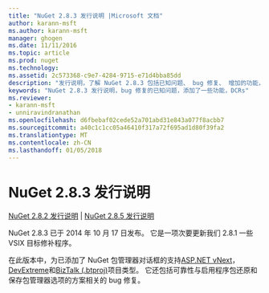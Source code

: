 ```yaml
---
title: "NuGet 2.8.3 发行说明 |Microsoft 文档"
author: karann-msft
ms.author: karann-msft
manager: ghogen
ms.date: 11/11/2016
ms.topic: article
ms.prod: nuget
ms.technology: 
ms.assetid: 2c573368-c9e7-4284-9715-e71d4bba85dd
description: "发行说明，了解 NuGet 2.8.3 包括已知问题、 bug 修复、 增加的功能，以及 DCRs。"
keywords: "NuGet 2.8.3 发行说明，bug 修复的已知问题，添加了一些功能，DCRs"
ms.reviewer:
- karann-msft
- unniravindranathan
ms.openlocfilehash: d6fbebaf02cede52a701abd31e843a077f8acbb7
ms.sourcegitcommit: a40c1c1cc05a46410f317a72f695ad1d80f39fa2
ms.translationtype: MT
ms.contentlocale: zh-CN
ms.lasthandoff: 01/05/2018
---
```

# <a name="nuget-283-release-notes"></a>NuGet 2.8.3 发行说明

[NuGet 2.8.2 发行说明](../release-notes/nuget-2.8.2.md) | [NuGet 2.8.5 发行说明](../release-notes/nuget-2.8.5.md)

NuGet 2.8.3 已于 2014 年 10 月 17 日发布。 它是一项次要更新我们 2.8.1 一些 VSIX 目标修补程序。

在此版本中，为已添加了 NuGet 包管理器对话框的支持[ASP.NET vNext](http://www.asp.net/vnext)， [DevExtreme](http://js.devexpress.com/)和[BizTalk (.btproj)](/biztalk/core/developing-biztalk-server-applications)项目类型。 它还包括可靠性与启用程序包还原和保存包管理器选项的方案相关的 bug 修复。
